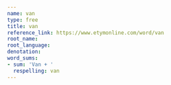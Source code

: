 ```yaml
---
name: van
type: free
title: van
reference_link: https://www.etymonline.com/word/van
root_name: 
root_language: 
denotation: 
word_sums:
- sum: 'Van + '
  respelling: van
---
```

